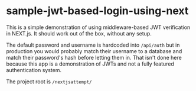 # sample-jwt-based-login-using-next

This is a simple demonstration of using middleware-based JWT verification in NEXT.js. It should work out of the box, without any setup.

The default password and username is hardcoded into `/api/auth` but in production you would probably match their username to a database and match their password's hash before letting them in. That isn't done here because this app is a demonstration of JWTs and not a fully featured authentication system.

The project root is `/nextjsattempt/`
